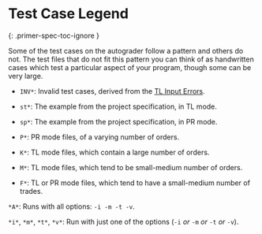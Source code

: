<!-- ---
layout: spec
title: Test Case Legend
sitemapOrder: 10
--- -->

# Test Case Legend
{: .primer-spec-toc-ignore }

Some of the test cases on the autograder follow a pattern and others do
not. The test files that do not fit this pattern you can think of as
handwritten cases which test a particular aspect of your program, though
some can be very large.

- `INV*`: Invalid test cases, derived from the
  [TL Input Errors](https://eecs281staff.github.io/p2-stocks/#tl-input-errors).

- `st*`: The example from the project specification, in TL mode.

- `sp*`: The example from the project specification, in PR mode.

- `P*`: PR mode files, of a varying number of orders.

- `K*`: TL mode files, which contain a large number of orders.

- `M*`: TL mode files, which tend to be small-medium number of orders.

- `F*`: TL or PR mode files, which tend to have a small-medium number of
trades.

`*A*`: Runs with all options: `-i -m -t -v`.

`*i*`, `*m*`, `*t*`, `*v*`: Run with just one of the options (`-i` *or* `-m`
*or* `-t` *or* `-v`).
